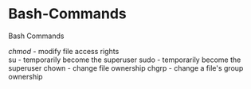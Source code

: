 # Bash-Commands
Bash Commands


$chmod$ - modify file access rights
</br>
su - temporarily become the superuser
sudo - temporarily become the superuser
chown - change file ownership
chgrp - change a file's group ownership
